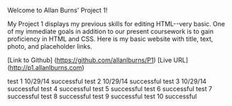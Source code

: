 Welcome to Allan Burns' Project 1!

My Project 1 displays my previous skills for editing HTML--very basic. One of my immediate goals in addition to our present coursework is to gain proficiency in HTML and CSS. Here is my basic website with title, text, photo, and placeholder links.

[Link to Github] (https://github.com/allanlburns/P1)
[Live URL] (http://p1.allanlburns.com)

test 1 10/29/14 successful
test 2 10/29/14 successful
test 3 10/29/14 successful
test 4 successful
test 5 successful
test 6 successful
test 7 successful
test 8 successful
test 9 successful
test 10 successful
